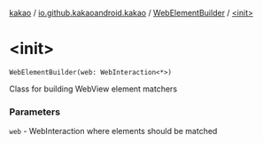 [kakao](../../index.md) / [io.github.kakaoandroid.kakao](../index.md) / [WebElementBuilder](index.md) / [&lt;init&gt;](./-init-.md)

# &lt;init&gt;

`WebElementBuilder(web: WebInteraction<*>)`

Class for building WebView element matchers

### Parameters

`web` - WebInteraction where elements should be matched